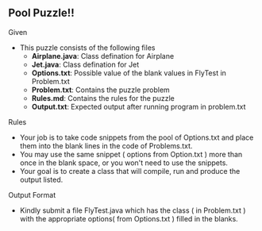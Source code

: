 ## Pool Puzzle!!

Given
- This puzzle consists of the following files
    - **Airplane.java**: Class defination for Airplane
    - **Jet.java**: Class defination for Jet 
    - **Options.txt**:  Possible value of the blank values in FlyTest in Problem.txt
    - **Problem.txt**: Contains the puzzle problem 
    - **Rules.md**: Contains the rules for the puzzle
    - **Output.txt**: Expected output after running program in problem.txt

Rules
- Your job is to take code snippets from the pool of Options.txt and place them into the blank 
lines in the code of Problems.txt.
- You may use the same snippet ( options from Option.txt ) more than once in the blank space, or you won't 
need to use the snippets.
- Your goal is to create a class that will compile, run and produce the output listed.

Output Format 
- Kindly submit a file FlyTest.java which has the class ( in Problem.txt ) with the appropriate
options( from Options.txt ) filled in the blanks.
